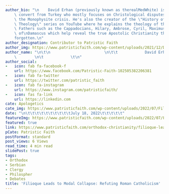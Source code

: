```yaml
---
author_bio: "\n    David Erhan (previously known as therealMedWhite) is an Orthodox\
    \ convert from Turkey who mostly focuses on Christological disputes concerning\
    \ the Monophysite crisis. He's also the creator of the \"History of Christian\
    \ Theology\" series on YouTube where he explains the theology of the great Church\
    \ Fathers such as the Cappadocians, Hilary, Ambrose, Cyril, Maximus, and John\
    \ of\nDamascus which help reveal the true Apostolic Christianity the world has\n\
    forgotten.\n"
author_designation: Contributor to Patristic Faith
author_img: https://www.patristicfaith.com/wp-content/uploads/2021/12/David20Erhan20headshot-150x150.webp
author_name: "\n\t\n                        \n\t\t            David Erhan        \
    \        \n\t            \t\n"
author_social:
-   icon: fab fa-facebook-f
    url: https://www.facebook.com/Patristic-Faith-102505382206381
-   icon: fab fa-twitter
    url: https://twitter.com/patristic_faith
-   icon: fab fa-instagram
    url: https://www.instagram.com/patristicfaith/
-   icon: fas fa-link
    url: https://linkedin.com
cate: Apologetics
cate_img: https://www.patristicfaith.com/wp-content/uploads/2022/07/Filioque-Leads-to-Modal-Collapse.png
date: "\n\t\t\t\t\t\t\t\t\t\tJuly 18, 2022\t\t\t\t\t"
featureImg: https://www.patristicfaith.com/wp-content/uploads/2022/07/Filioque-Leads-to-Modal-Collapse.png
featured: true
link: https://www.patristicfaith.com/orthodox-christianity/filioque-leads-to-modal-collapse-refuting-roman-catholicism/
pCate: Patristic Faith
postFormat: standard
post_views: 6 Views
read_time: 4 min read
slidePost: true
tags:
- Orthodox
- Serbian
- Clergy
- Philospher
- Debates
title: 'Filioque Leads to Modal Collapse: Refuting Roman Catholicism'
---
```

